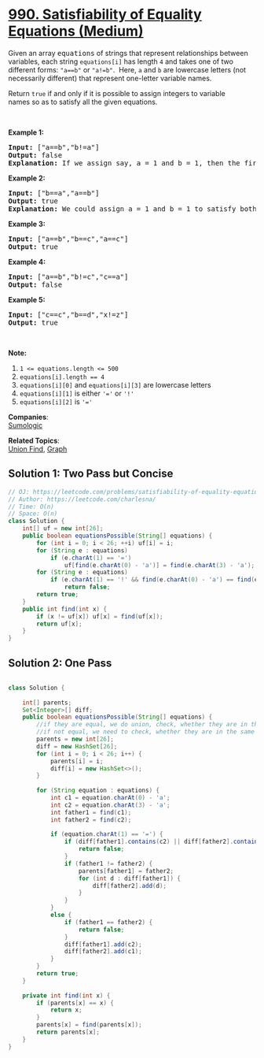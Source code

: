 # [990. Satisfiability of Equality Equations (Medium)](https://leetcode.com/problems/satisfiability-of-equality-equations/)

<p>Given an array <font face="monospace">equations</font>&nbsp;of strings that represent relationships between variables, each string <code>equations[i]</code>&nbsp;has length <code>4</code> and takes one of two different forms: <code>"a==b"</code> or <code>"a!=b"</code>.&nbsp; Here, <code>a</code> and <code>b</code> are lowercase letters (not necessarily different) that represent one-letter variable names.</p>

<p>Return <code>true</code>&nbsp;if and only if it is possible to assign integers to variable names&nbsp;so as to satisfy all the given equations.</p>

<p>&nbsp;</p>

<ol>
</ol>

<div>
<p><strong>Example 1:</strong></p>

<pre><strong>Input: </strong><span id="example-input-1-1">["a==b","b!=a"]</span>
<strong>Output: </strong><span id="example-output-1">false</span>
<strong>Explanation: </strong>If we assign say, a = 1 and b = 1, then the first equation is satisfied, but not the second.  There is no way to assign the variables to satisfy both equations.
</pre>

<div>
<p><strong>Example 2:</strong></p>

<pre><strong>Input: </strong><span id="example-input-2-1">["b==a","a==b"]</span>
<strong>Output: </strong><span id="example-output-2">true</span>
<strong>Explanation: </strong>We could assign a = 1 and b = 1 to satisfy both equations.
</pre>

<div>
<p><strong>Example 3:</strong></p>

<pre><strong>Input: </strong><span id="example-input-3-1">["a==b","b==c","a==c"]</span>
<strong>Output: </strong><span id="example-output-3">true</span>
</pre>

<div>
<p><strong>Example 4:</strong></p>

<pre><strong>Input: </strong><span id="example-input-4-1">["a==b","b!=c","c==a"]</span>
<strong>Output: </strong><span id="example-output-4">false</span>
</pre>

<div>
<p><strong>Example 5:</strong></p>

<pre><strong>Input: </strong><span id="example-input-5-1">["c==c","b==d","x!=z"]</span>
<strong>Output: </strong><span id="example-output-5">true</span>
</pre>

<p>&nbsp;</p>

<p><strong>Note:</strong></p>

<ol>
	<li><code>1 &lt;= equations.length &lt;= 500</code></li>
	<li><code>equations[i].length == 4</code></li>
	<li><code>equations[i][0]</code> and <code>equations[i][3]</code> are lowercase letters</li>
	<li><code>equations[i][1]</code> is either <code>'='</code> or <code>'!'</code></li>
	<li><code>equations[i][2]</code> is&nbsp;<code>'='</code></li>
</ol>
</div>
</div>
</div>
</div>
</div>


**Companies**:  
[Sumologic](https://leetcode.com/company/sumologic)

**Related Topics**:  
[Union Find](https://leetcode.com/tag/union-find/), [Graph](https://leetcode.com/tag/graph/)

## Solution 1: Two Pass but Concise

```java
// OJ: https://leetcode.com/problems/satisfiability-of-equality-equations/
// Author: https://leetcode.com/charlesna/
// Time: O(n)
// Space: O(n)
class Solution {
    int[] uf = new int[26];
    public boolean equationsPossible(String[] equations) {
        for (int i = 0; i < 26; ++i) uf[i] = i;
        for (String e : equations)
            if (e.charAt(1) == '=')
                uf[find(e.charAt(0) - 'a')] = find(e.charAt(3) - 'a');
        for (String e : equations)
            if (e.charAt(1) == '!' && find(e.charAt(0) - 'a') == find(e.charAt(3) - 'a'))
                return false;
        return true;
    }
    public int find(int x) {
        if (x != uf[x]) uf[x] = find(uf[x]);
        return uf[x];
    }
}
```

## Solution 2: One Pass
```java

class Solution {
    
    int[] parents;
    Set<Integer>[] diff;
    public boolean equationsPossible(String[] equations) {
        //if they are equal, we do union, check, whether they are in the diff group
        //if not equal, we need to check, whether they are in the same group, if not, record the value in the set
        parents = new int[26];
        diff = new HashSet[26];
        for (int i = 0; i < 26; i++) {
            parents[i] = i;
            diff[i] = new HashSet<>();
        }
        
        for (String equation : equations) {
            int c1 = equation.charAt(0) - 'a';
            int c2 = equation.charAt(3) - 'a';
            int father1 = find(c1);
            int father2 = find(c2);
            
            if (equation.charAt(1) == '=') {
                if (diff[father1].contains(c2) || diff[father2].contains(c1)) {
                    return false;
                }
                if (father1 != father2) {
                    parents[father1] = father2;
                    for (int d : diff[father1]) {
                        diff[father2].add(d);
                    }
                }
            }
            else {
                if (father1 == father2) {
                    return false;
                }
                diff[father1].add(c2);
                diff[father2].add(c1);
            }
        }
        return true;
    }
    
    private int find(int x) {
        if (parents[x] == x) {
            return x;
        }
        parents[x] = find(parents[x]);
        return parents[x];
    }
}
```